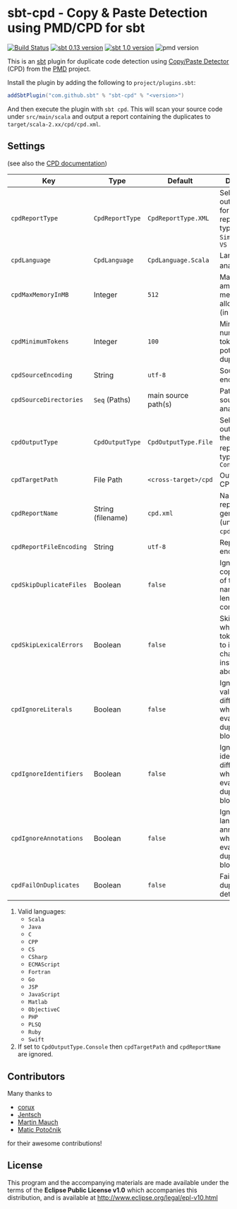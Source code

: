 # sbt-cpd - Copy & Paste Detection using PMD/CPD for sbt

[![Build Status](https://travis-ci.org/sbt/sbt-cpd.svg?branch=master)](https://travis-ci.org/sbt/sbt-cpd)
[![sbt 0.13 version](https://img.shields.io/badge/sbt_0.13-2.0.0--M3-blue.svg)](https://bintray.com/stringbean/sbt-plugins/sbt-cpd)
[![sbt 1.0 version](https://img.shields.io/badge/sbt_1.0-2.0.0--M3-blue.svg)](https://bintray.com/stringbean/sbt-plugins/sbt-cpd)
![pmd version](https://img.shields.io/badge/pmd_version-5.8.1-red.svg)

This is an [sbt](http://scala-sbt.org/) plugin for duplicate code detection using
[Copy/Paste Detector](https://pmd.github.io/latest/usage/cpd-usage.html) (CPD) from the [PMD](https://pmd.github.io)
project.

Install the plugin by adding the following to `project/plugins.sbt`:

```scala
addSbtPlugin("com.github.sbt" % "sbt-cpd" % "<version>")
```

And then execute the plugin with `sbt cpd`. This will scan your source code under `src/main/scala` and output a report
containing the duplicates to `target/scala-2.xx/cpd/cpd.xml`.

## Settings

(see also the [CPD documentation](https://pmd.github.io/pmd-5.8.1/usage/cpd-usage.html))

| Key                     | Type              | Default             | Description |
| ----------------------- | ----------------- | ------------------- | ----------- |
| `cpdReportType`         | `CpdReportType`   | `CpdReportType.XML` | Selects the output format for the CPD report. Valid types: `XML`, `Simple`, `CSV` & `VS` |
| `cpdLanguage`           | `CpdLanguage`     | `CpdLanguage.Scala` | Language to analyze.<sup>1</sup> |
| `cpdMaxMemoryInMB`      | Integer           | `512`               | Maximum amount of memory to allow for CPD (in MB). |
| `cpdMinimumTokens`      | Integer           | `100`               | Minimum number of tokens of potential duplicates. |
| `cpdSourceEncoding`     | String            | `utf-8`             | Source file encoding. |
| `cpdSourceDirectories`  | `Seq` (Paths)     | main source path(s) | Paths of the source files to analyze. |
| `cpdOutputType`         | `CpdOutputType`   | `CpdOutputType.File`| Selects the output type for the CPD report.<sup>2</sup> Valid types: `File`, `Console` |
| `cpdTargetPath`         | File Path         | `<cross-target>/cpd`| Output path for CPD reports. |
| `cpdReportName`         | String (filename) | `cpd.xml`           | Name of the report file to generate (under `cpdTargetPath`). |
| `cpdReportFileEncoding` | String            | `utf-8`             | Report file encoding. |
| `cpdSkipDuplicateFiles` | Boolean           | `false`             | Ignore multiple copies of files of the same name and length in comparison. |
| `cpdSkipLexicalErrors`  | Boolean           | `false`             | Skip files which can't be tokenized due to invalid characters instead of aborting. |
| `cpdIgnoreLiterals`     | Boolean           | `false`             | Ignore literal value differences when evaluating a duplicate block. |
| `cpdIgnoreIdentifiers`  | Boolean           | `false`             | Ignore identifier name differences when evaluating a duplicate block. |
| `cpdIgnoreAnnotations`  | Boolean           | `false`             | Ignore language annotations when evaluating a duplicate block. |
| `cpdFailOnDuplicates`   | Boolean           | `false`             | Fail the build if duplicates are detected. |

1. Valid languages:
    * `Scala`
    * `Java`
    * `C`
    * `CPP`
    * `CS`
    * `CSharp`
    * `ECMAScript`
    * `Fortran`
    * `Go`
    * `JSP`
    * `JavaScript`
    * `Matlab`
    * `ObjectiveC`
    * `PHP`
    * `PLSQ`
    * `Ruby`
    * `Swift`
1. If set to `CpdOutputType.Console` then `cpdTargetPath` and `cpdReportName` are ignored.

## Contributors

Many thanks to

* [corux](https://github.com/corux)
* [Jentsch](https://github.com/Jentsch)
* [Martin Mauch](https://github.com/nightscape)
* [Matic Potočnik](https://github.com/HairyFotr)

for their awesome contributions!

## License

This program and the accompanying materials are made available under the terms of the **Eclipse Public License v1.0**
which accompanies this distribution, and is available at http://www.eclipse.org/legal/epl-v10.html
